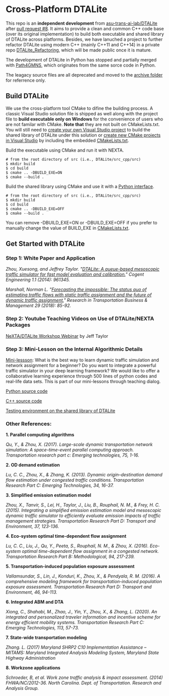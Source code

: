 # Cross-Platform DTALite

This repo is an **independent development** from [asu-trans-ai-lab/DTALite](https://github.com/asu-trans-ai-lab/DTALite) after [pull request #8](https://github.com/asu-trans-ai-lab/DTALite/pull/8). It aims to provide a clean and common C++ code base (over its original implementation) to build both executable and shared library of DTALite across platforms. Besides, we have lanuched a project to further refactor DTALite using modern C++ (mainly C++11 and C++14) in a private repo [DTALite_Refactoring](https://github.com/jdlph/DTALite_Refactoring), which will be made public once it is mature.

The development of DTALite in Python has stopped and partially merged with [Path4GMNS](https://github.com/jdlph/Path4GMNS), which originates from the same sorce code in Python.

The leagacy source files are all deprecated and moved to the [archive folder](https://github.com/jdlph/DTALite/tree/main/archive) for referrence only.

## Build DTALite
We use the cross-platform tool CMake to difine the building process. A classic Visual Studio solution file is shipped as well along with the project file to **build executable only on Windows** for the convenience of users who are not familar with CMake. **Note that** they are not built on CMakeLists.txt. You will still need to [create your own Visual Studio project](https://docs.microsoft.com/en-us/visualstudio/get-started/tutorial-projects-solutions?view=vs-2019) to build the shared library of DTALite under this solution or [create new CMake projects in Visual Studio](https://docs.microsoft.com/en-us/cpp/build/cmake-projects-in-visual-studio?view=msvc-160) by including the embedded [CMakeLists.txt](https://github.com/jdlph/DTALite/blob/main/src_cpp/src/CMakeLists.txt).


Build the executable using CMake and run it with NEXTA.
```
# from the root directory of src (i.e., DTALite/src_cpp/src)
$ mkdir build
$ cd build
$ cmake .. -DBUILD_EXE=ON
$ cmake --build .
```

Build the shared library using CMake and use it with a [Python interface](https://github.com/jdlph/Path4GMNS).
```
# from the root directory of src (i.e., DTALite/src_cpp/src)
$ mkdir build
$ cd build
$ cmake .. -DBUILD_EXE=OFF
$ cmake --build .
```

You can remove -DBUILD_EXE=ON or -DBUILD_EXE=OFF if you prefer to manually change the value of BUILD_EXE in [CMakeLists.txt](https://github.com/jdlph/DTALite/blob/main/src_cpp/src/CMakeLists.txt).

## Get Started with DTALite
### Step 1: White Paper and Application
*Zhou, Xuesong, and Jeffrey Taylor. "[DTALite: A queue-based mesoscopic traffic simulator for fast model evaluation and calibration.](https://www.tandfonline.com/doi/full/10.1080/23311916.2014.961345)" Cogent Engineering 1.1 (2014): 961345.*

*Marshall, Norman L. "[Forecasting the impossible: The status quo of estimating traffic flows with static traffic assignment and the future of dynamic traffic assignment.](https://www.sciencedirect.com/science/article/pii/S2210539517301232)" Research in Transportation Business & Management 29 (2018): 85-92.*

### Step 2: Youtube Teaching Videos on Use of DTALite/NEXTA Packages
[NeXTA/DTALite Workshop Webinar](https://www.youtube.com/channel/UCUHlqojCQ4f7VvqroUhbaFA) by Jeff Taylor

### Step 3: Mini-Lesson on the Internal Algorithmic Details
[Mini-lessson](https://youtu.be/rorZAhNNOf0): What is the best way to learn dynamic traffic simulation and network assignment for a beginner? Do you want to integrate a powerful traffic simulator in your deep learning framework? We would like to offer a collaborative learning experience through 500 lines of python codes and real-life data sets. This is part of our mini-lessons through teaching dialog.

[Python source code](https://github.com/jdlph/DTALite/tree/main/src_py)

[C++ source code](https://github.com/jdlph/DTALite/tree/main/src_cpp/src)

[Testing environment on the shared library of DTALite](https://github.com/jdlph/Path4GMNS/tree/master/tests)

### Other References: 
**1. Parallel computing algorithms**

*Qu, Y., & Zhou, X. (2017). Large-scale dynamic transportation network simulation: A space-time-event parallel computing approach. Transportation research part c: Emerging technologies, 75, 1-16.*

**2. OD demand estimation**

*Lu, C. C., Zhou, X., & Zhang, K. (2013). Dynamic origin–destination demand flow estimation under congested traffic conditions. Transportation Research Part C: Emerging Technologies, 34, 16-37.*

**3. Simplified emission estimation model**

*Zhou, X., Tanvir, S., Lei, H., Taylor, J., Liu, B., Rouphail, N. M., & Frey, H. C. (2015). Integrating a simplified emission estimation model and mesoscopic dynamic traffic simulator to efficiently evaluate emission impacts of traffic management strategies. Transportation Research Part D: Transport and Environment, 37, 123-136.*

**4. Eco-system optimal time-dependent flow assignment**

*Lu, C. C., Liu, J., Qu, Y., Peeta, S., Rouphail, N. M., & Zhou, X. (2016). Eco-system optimal time-dependent flow assignment in a congested network. Transportation Research Part B: Methodological, 94, 217-239.*

**5. Transportation-induced population exposure assessment**

*Vallamsundar, S., Lin, J., Konduri, K., Zhou, X., & Pendyala, R. M. (2016). A comprehensive modeling framework for transportation-induced population exposure assessment. Transportation Research Part D: Transport and Environment, 46, 94-113.*

**6. Integrated ABM and DTA**

*Xiong, C., Shahabi, M., Zhao, J., Yin, Y., Zhou, X., & Zhang, L. (2020). An integrated and personalized traveler information and incentive scheme for energy efficient mobility systems. Transportation Research Part C: Emerging Technologies, 113, 57-73.*

**7. State-wide transportation modeling**

*Zhang. L. (2017) Maryland SHRP2 C10 Implementation Assistance – MITAMS: Maryland Integrated Analysis Modeling System, Maryland State Highway Administration*

**8. Workzone applications**

*Schroeder, B, et al. Work zone traffic analysis & impact assessment. (2014) FHWA/NC/2012-36. North Carolina. Dept. of Transportation. Research and Analysis Group.*